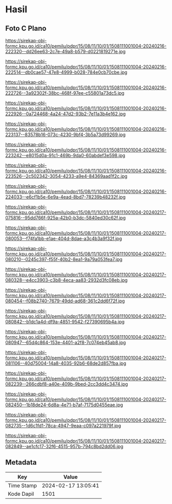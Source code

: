 # Hasil

## Foto C Plano

https://sirekap-obj-formc.kpu.go.id/ca10/pemilu/pdpr/15/08/11/10/01/1508111001004-20240216-222320--dd26ee63-2c7e-49a8-b579-d0221819271e.jpg

https://sirekap-obj-formc.kpu.go.id/ca10/pemilu/pdpr/15/08/11/10/01/1508111001004-20240216-222514--db0cae57-47e8-4999-b028-784e0cb70cbe.jpg

https://sirekap-obj-formc.kpu.go.id/ca10/pemilu/pdpr/15/08/11/10/01/1508111001004-20240216-222726--3a92302f-38bc-468f-97ee-c55801a73dc5.jpg

https://sirekap-obj-formc.kpu.go.id/ca10/pemilu/pdpr/15/08/11/10/01/1508111001004-20240216-222926--0a724468-4a24-47d2-93b2-7e11a3b4e162.jpg

https://sirekap-obj-formc.kpu.go.id/ca10/pemilu/pdpr/15/08/11/10/01/1508111001004-20240216-223137--83578b16-073c-4230-9bf4-3b5a73d99269.jpg

https://sirekap-obj-formc.kpu.go.id/ca10/pemilu/pdpr/15/08/11/10/01/1508111001004-20240216-223242--e8015d0a-91c1-469b-9da0-60abdef3e598.jpg

https://sirekap-obj-formc.kpu.go.id/ca10/pemilu/pdpr/15/08/11/10/01/1508111001004-20240216-223526--2c502342-3054-4233-a9e4-84369aad1f2c.jpg

https://sirekap-obj-formc.kpu.go.id/ca10/pemilu/pdpr/15/08/11/10/01/1508111001004-20240216-224033--e6cf1b5e-6e9a-4ead-8bd7-78239b48232f.jpg

https://sirekap-obj-formc.kpu.go.id/ca10/pemilu/pdpr/15/08/11/10/01/1508111001004-20240217-075816--95dd766f-925a-42b0-b3dc-5840ed30c62f.jpg

https://sirekap-obj-formc.kpu.go.id/ca10/pemilu/pdpr/15/08/11/10/01/1508111001004-20240217-080053--f74fa1bb-e1ae-404d-8dae-a3c4b3a9f32f.jpg

https://sirekap-obj-formc.kpu.go.id/ca10/pemilu/pdpr/15/08/11/10/01/1508111001004-20240217-080210--0245c397-f55f-40b2-8ea1-9a79a053fea7.jpg

https://sirekap-obj-formc.kpu.go.id/ca10/pemilu/pdpr/15/08/11/10/01/1508111001004-20240217-080328--e4cc3903-c3b8-4eca-aa83-2932d3fc08eb.jpg

https://sirekap-obj-formc.kpu.go.id/ca10/pemilu/pdpr/15/08/11/10/01/1508111001004-20240217-080454--f08b2740-7679-49dd-ad68-361c2dd6f72f.jpg

https://sirekap-obj-formc.kpu.go.id/ca10/pemilu/pdpr/15/08/11/10/01/1508111001004-20240217-080842--b1dc1a4d-df9a-4851-9542-f27390695b4a.jpg

https://sirekap-obj-formc.kpu.go.id/ca10/pemilu/pdpr/15/08/11/10/01/1508111001004-20240217-080947--65d4c864-153e-4401-a2f8-7c074eb45ab8.jpg

https://sirekap-obj-formc.kpu.go.id/ca10/pemilu/pdpr/15/08/11/10/01/1508111001004-20240217-081106--40d75004-14a8-4035-92b6-68de2d857fba.jpg

https://sirekap-obj-formc.kpu.go.id/ca10/pemilu/pdpr/15/08/11/10/01/1508111001004-20240217-082239--266cdbf8-a40e-409b-9bed-2cc3dd4c3474.jpg

https://sirekap-obj-formc.kpu.go.id/ca10/pemilu/pdpr/15/08/11/10/01/1508111001004-20240217-082450--1b18de24-6d8a-4e71-b7af-7175d0455eae.jpg

https://sirekap-obj-formc.kpu.go.id/ca10/pemilu/pdpr/15/08/11/10/01/1508111001004-20240217-082735--1d6c1fd1-78ca-4947-9eaa-c097a221979f.jpg

https://sirekap-obj-formc.kpu.go.id/ca10/pemilu/pdpr/15/08/11/10/01/1508111001004-20240217-082849--ae1cfc17-32f6-4515-957b-794c8bd2dd06.jpg


## Metadata

| Key        | Value               |
| ---------- | ------------------- |
| Time Stamp | 2024-02-17 13:05:41 |
| Kode Dapil | 1501                |



